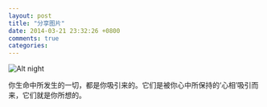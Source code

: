 ```yaml
---
layout: post
title: "分享图片"
date: 2014-03-21 23:32:26 +0800
comments: true
categories: 
---
```

![Alt night](http://xubinbin.qiniudn.com/IMG_20140131-135825.jpg?imageView2/1/w/300/h/305
 "night")

你生命中所发生的一切，都是你吸引来的。它们是被你心中所保持的‘心相’吸引而来，它们就是你所想的。